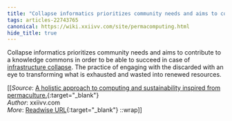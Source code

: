 ```yaml
---
title: "Collapse informatics prioritizes community needs and aims to contribute to ..."
tags: articles-22743765
canonical: https://wiki.xxiivv.com/site/permacomputing.html
hide_title: true
---
```


Collapse informatics prioritizes community needs and aims to contribute to a knowledge commons in order to be able to succeed in case of [infrastructure collapse](https://wiki.xxiivv.com/site/permacomputing.html/collapse.html). The practice of engaging with the discarded with an eye to transforming what is exhausted and wasted into renewed resources.


[[_Source_: [A holistic approach to computing and sustainability inspired from permaculture.](https://wiki.xxiivv.com/site/permacomputing.html){:target="_blank"}<br>
_Author_: xxiivv.com<br>
_More_: [Readwise URL](https://readwise.io/open/447038380){:target="_blank"}
::wrap]]